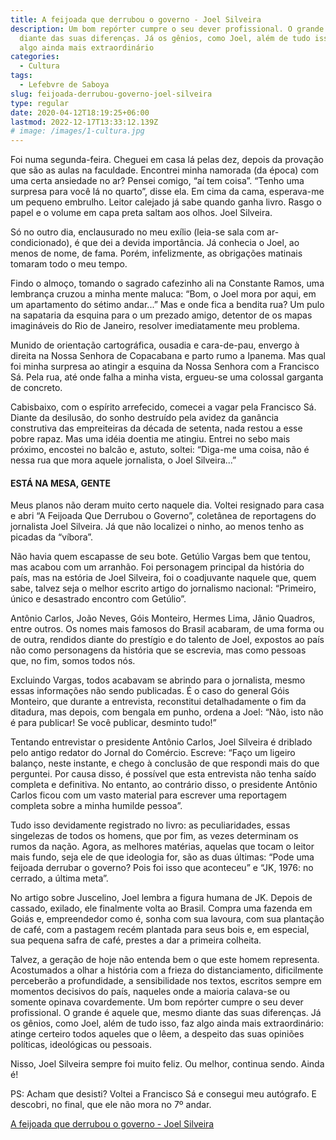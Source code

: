 ```yaml
---
title: A feijoada que derrubou o governo - Joel Silveira
description: Um bom repórter cumpre o seu dever profissional. O grande é aquele que, mesmo
  diante das suas diferenças. Já os gênios, como Joel, além de tudo isso, faz
  algo ainda mais extraordinário
categories:
  - Cultura
tags:
  - Lefebvre de Saboya
slug: feijoada-derrubou-governo-joel-silveira
type: regular
date: 2020-04-12T18:19:25+06:00
lastmod: 2022-12-17T13:33:12.139Z
# image: /images/1-cultura.jpg
---
```


Foi numa segunda-feira. Cheguei em casa lá pelas dez, depois da provação que são as aulas na faculdade. Encontrei minha namorada (da época) com uma certa ansiedade no ar? Pensei comigo, “aí tem coisa”. “Tenho uma surpresa para você lá no quarto”, disse ela. Em cima da cama, esperava-me um pequeno embrulho. Leitor calejado já sabe quando ganha livro. Rasgo o papel e o volume em capa preta saltam aos olhos. Joel Silveira.  

Só no outro dia, enclausurado no meu exílio (leia-se sala com ar-condicionado), é que dei a devida importância. Já conhecia o Joel, ao menos de nome, de fama. Porém, infelizmente, as obrigações matinais tomaram todo o meu tempo.  

Findo o almoço, tomando o sagrado cafezinho ali na Constante Ramos, uma lembrança cruzou a minha mente maluca: “Bom, o Joel mora por aqui, em um apartamento do sétimo andar...” Mas e onde fica a bendita rua? Um pulo na sapataria da esquina para o um prezado amigo, detentor de os mapas imagináveis do Rio de Janeiro, resolver imediatamente meu problema.  

Munido de orientação cartográfica, ousadia e cara-de-pau, envergo à direita na Nossa Senhora de Copacabana e parto rumo a Ipanema. Mas qual foi minha surpresa ao atingir a esquina da Nossa Senhora com a Francisco Sá. Pela rua, até onde falha a minha vista, ergueu-se uma colossal garganta de concreto.  

Cabisbaixo, com o espírito arrefecido, comecei a vagar pela Francisco Sá. Diante da desilusão, do sonho destruído pela avidez da ganância construtiva das empreiteiras da década de setenta, nada restou a esse pobre rapaz. Mas uma idéia doentia me atingiu. Entrei no sebo mais próximo, encostei no balcão e, astuto, soltei: “Diga-me uma coisa, não é nessa rua que mora aquele jornalista, o Joel Silveira...”  

#### ESTÁ NA MESA, GENTE

Meus planos não deram muito certo naquele dia. Voltei resignado para casa e abri “A Feijoada Que Derrubou o Governo”, coletânea de reportagens do jornalista Joel Silveira. Já que não localizei o ninho, ao menos tenho as picadas da “víbora”.  

Não havia quem escapasse de seu bote. Getúlio Vargas bem que tentou, mas acabou com um arranhão. Foi personagem principal da história do país, mas na estória de Joel Silveira, foi o coadjuvante naquele que, quem sabe, talvez seja o melhor escrito artigo do jornalismo nacional: “Primeiro, único e desastrado encontro com Getúlio”.  

Antônio Carlos, João Neves, Góis Monteiro, Hermes Lima, Jânio Quadros, entre outros. Os nomes mais famosos do Brasil acabaram, de uma forma ou de outra, rendidos diante do prestígio e do talento de Joel, expostos ao país não como personagens da história que se escrevia, mas como pessoas que, no fim, somos todos nós.  

Excluindo Vargas, todos acabavam se abrindo para o jornalista, mesmo essas informações não sendo publicadas. É o caso do general Góis Monteiro, que durante a entrevista, reconstitui detalhadamente o fim da ditadura, mas depois, com bengala em punho, ordena a Joel: “Não, isto não é para publicar! Se você publicar, desminto tudo!”  

Tentando entrevistar o presidente Antônio Carlos, Joel Silveira é driblado pelo antigo redator do Jornal do Comércio. Escreve: “Faço um ligeiro balanço, neste instante, e chego à conclusão de que respondi mais do que perguntei. Por causa disso, é possível que esta entrevista não tenha saído completa e definitiva. No entanto, ao contrário disso, o presidente Antônio Carlos ficou com um vasto material para escrever uma reportagem completa sobre a minha humilde pessoa”.  

Tudo isso devidamente registrado no livro: as peculiaridades, essas singelezas de todos os homens, que por fim, as vezes determinam os rumos da nação. Agora, as melhores matérias, aquelas que tocam o leitor mais fundo, seja ele de que ideologia for, são as duas últimas: “Pode uma feijoada derrubar o governo? Pois foi isso que aconteceu” e “JK, 1976: no cerrado, a última meta”.  

No artigo sobre Juscelino, Joel lembra a figura humana de JK. Depois de cassado, exilado, ele finalmente volta ao Brasil. Compra uma fazenda em Goiás e, empreendedor como é, sonha com sua lavoura, com sua plantação de café, com a pastagem recém plantada para seus bois e, em especial, sua pequena safra de café, prestes a dar a primeira colheita.  

Talvez, a geração de hoje não entenda bem o que este homem representa. Acostumados a olhar a história com a frieza do distanciamento, dificilmente perceberão a profundidade, a sensibilidade nos textos, escritos sempre em momentos decisivos do país, naqueles onde a maioria calava-se ou somente opinava covardemente. Um bom repórter cumpre o seu dever profissional. O grande é aquele que, mesmo diante das suas diferenças. Já os gênios, como Joel, além de tudo isso, faz algo ainda mais extraordinário: atinge certeiro todos aqueles que o lêem, a despeito das suas opiniões políticas, ideológicas ou pessoais.  

Nisso, Joel Silveira sempre foi muito feliz. Ou melhor, continua sendo. Ainda é!  

PS: Acham que desisti? Voltei a Francisco Sá e consegui meu autógrafo. E descobri, no final, que ele não mora no 7º andar.  

[A feijoada que derrubou o governo - Joel Silveira](https://amzn.to/2waDZZ4)
